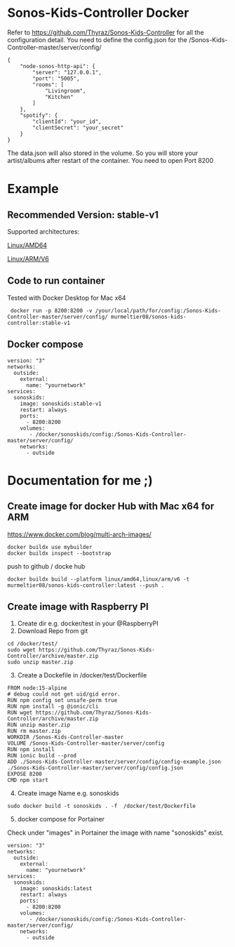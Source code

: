 # Sonos-Kids-Controller Docker 
Refer to https://github.com/Thyraz/Sonos-Kids-Controller for all the configuration detail.
You need to define the config.json for the /Sonos-Kids-Controller-master/server/config/ 

```
{
    "node-sonos-http-api": {
        "server": "127.0.0.1",
        "port": "5005",
        "rooms": [
            "Livingroom",
            "Kitchen"
        ]
    },
    "spotify": {
        "clientId": "your_id",
        "clientSecret": "your_secret"
    }
}
```
The data.json will also stored in the volume. 
So you will store your artist/albums after restart of the container.
You need to open Port 8200

#  Example
## Recommended Version: stable-v1

Supported architectures: 

[Linux/AMD64](https://hub.docker.com/layers/murmeltier08/sonos-kids-controller/latest/images/sha256-c5d9da532b39b3886078d871f43c76aba6ad844b39ef164cf9e3ba7a93c3eef4?context=explore)

[Linux/ARM/V6](https://hub.docker.com/layers/murmeltier08/sonos-kids-controller/latest/images/sha256-68bb565656f64c9a1dbfd5edd527804403fad5c15f049a62ac5ee1a5340f33bf?context=explore)



## Code to run container
Tested with Docker Desktop for Mac x64 
```
 docker run -p 8200:8200 -v /your/local/path/for/config:/Sonos-Kids-Controller-master/server/config/ murmeltier08/sonos-kids-controller:stable-v1
```
## Docker compose


```
version: "3"
networks:
  outside:
    external:
      name: "yournetwork"
services:
  sonoskids:
    image: sonoskids:stable-v1
    restart: always
    ports:
      - 8200:8200
    volumes:
       - /docker/sonoskids/config:/Sonos-Kids-Controller-master/server/config/
    networks:
      - outside
```


# Documentation for me ;)
## Create image for docker Hub with Mac x64 for ARM
https://www.docker.com/blog/multi-arch-images/

```
docker buildx use mybuilder
docker buildx inspect --bootstrap
```
push to github / docke hub
```
docker buildx build --platform linux/amd64,linux/arm/v6 -t murmeltier08/sonos-kids-controller:latest --push .
```
## Create image with Raspberry PI

1. Create dir e.g. docker/test in your @RaspberryPI
2. Download Repo from git
```
cd /docker/test/
sudo wget https://github.com/Thyraz/Sonos-Kids-Controller/archive/master.zip
sudo unzip master.zip
```
3. Create a Dockefile in /docker/test/Dockerfile
```
FROM node:15-alpine
# debug could not get uid/gid error.
RUN npm config set unsafe-perm true
RUN npm install -g @ionic/cli
RUN wget https://github.com/Thyraz/Sonos-Kids-Controller/archive/master.zip
RUN unzip master.zip
RUN rm master.zip
WORKDIR /Sonos-Kids-Controller-master
VOLUME /Sonos-Kids-Controller-master/server/config
RUN npm install
RUN ionic build --prod
ADD ./Sonos-Kids-Controller-master/server/config/config-example.json ./Sonos-Kids-Controller-master/server/config/config.json
EXPOSE 8200
CMD npm start
```
4. Create image
Name e.g. sonoskids 
```
sudo docker build -t sonoskids . -f  /docker/test/Dockerfile
```
5. docker compose for Portainer

Check under "images" in Portainer the image with name "sonoskids" exist.
```
version: "3"
networks:
  outside:
    external:
      name: "yournetwork"
services:
  sonoskids:
    image: sonoskids:latest
    restart: always
    ports:
      - 8200:8200
    volumes:
       - /docker/sonoskids/config:/Sonos-Kids-Controller-master/server/config/
    networks:
      - outside
```
